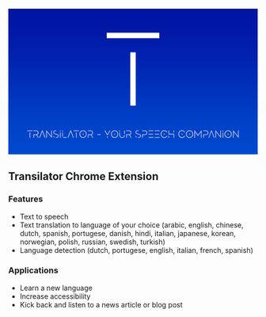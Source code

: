 ![Transilator Chrome Extension](./header.jpg)

## Transilator Chrome Extension

### Features

- Text to speech
- Text translation to language of your choice (arabic, english, chinese, dutch, spanish, portugese, danish, hindi, italian, japanese, korean, norwegian, polish, russian, swedish, turkish)
- Language detection (dutch, portugese, english, italian, french, spanish)

### Applications
- Learn a new language
- Increase accessibility
- Kick back and listen to a news article or blog post

